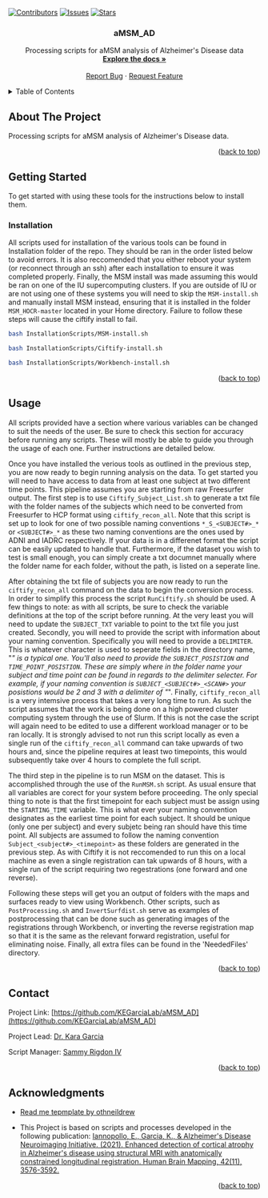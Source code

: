 <!-- Improved compatibility of back to top link: See: https://github.com/othneildrew/Best-README-Template/pull/73 -->
<a name="readme-top"></a>
<!--
*** Thanks for checking out the Best-README-Template. If you have a suggestion
*** that would make this better, please fork the repo and create a pull request
*** or simply open an issue with the tag "enhancement".
*** Don't forget to give the project a star!
*** Thanks again! Now go create something AMAZING! :D
-->



<!-- PROJECT SHIELDS -->
<!--
*** I'm using markdown "reference style" links for readability.
*** Reference links are enclosed in brackets [ ] instead of parentheses ( ).
*** See the bottom of this document for the declaration of the reference variables
*** for contributors-url, forks-url, etc. This is an optional, concise syntax you may use.
*** https://www.markdownguide.org/basic-syntax/#reference-style-links
-->
[![Contributors][contributors-shield]][contributors-url]
[![Issues][issues-shield]][issues-url]
[![Stars][stars-shield]][stars-url]


<h3 align="center">aMSM_AD</h3>

  <p align="center">
    Processing scripts for aMSM analysis of Alzheimer's Disease data
    <br />
    <a href="https://github.com/KEGarciaLab/aMSM_AD"><strong>Explore the docs »</strong></a>
    <br />
    <br />
    <a href="https://github.com/KEGarciaLab/aMSM_AD/issues">Report Bug</a>
    ·
    <a href="https://github.com/KEGarciaLab/aMSM_AD/issues">Request Feature</a>
  </p>
</div>



<!-- TABLE OF CONTENTS -->
<details>
  <summary>Table of Contents</summary>
  <ol>
    <li>
      <a href="#about-the-project">About The Project</a>
    </li>
    <li>
      <a href="#getting-started">Getting Started</a>
      <ul>
        <li><a href="#installation">Installation</a></li>
      </ul>
    </li>
    <li><a href="#usage">Usage</a></li>
    <li><a href="#roadmap">Roadmap</a></li>
    <li><a href="#contributing">Contributing</a></li>
    <li><a href="#license">License</a></li>
    <li><a href="#contact">Contact</a></li>
    <li><a href="#acknowledgments">Acknowledgments</a></li>
  </ol>
</details>



<!-- ABOUT THE PROJECT -->
## About The Project

Processing scripts for aMSM analysis of Alzheimer's Disease data.

<p align="right">(<a href="#readme-top">back to top</a>)</p>


<!-- GETTING STARTED -->
## Getting Started

To get started with using these tools for the instructions below to install them.


### Installation

All scripts used for installation of the various tools can be found in Installation folder of the repo. They should be ran in the order listed below to avoid errors. It is also reccomended that you either reboot your system (or reconnect through an ssh) after each installation to ensure it was completed properly. Finally, the MSM install was made assuming this would be ran on one of the IU supercomputing clusters. If you are outside of IU or are not using one of these systems you will need to skip the `MSM-install.sh` and manually install MSM instead, ensuring that it is installed in the folder `MSM_HOCR-master` located in your Home directory. Failure to follow these steps will cause the ciftify install to fail.

```sh
bash InstallationScripts/MSM-install.sh
```
```sh
bash InstallationScripts/Ciftify-install.sh
```
```sh
bash InstallationScripts/Workbench-install.sh
```

<p align="right">(<a href="#readme-top">back to top</a>)</p>



<!-- USAGE EXAMPLES -->
## Usage

All scripts provided have a section where various variables can be changed to suit the needs of the user. Be sure to check this section for accuracy before running any scripts. These will mostly be able to guide you through the usage of each one. Further instructions are detailed below.

Once you have installed the verious tools as outlined in the previous step, you are now ready to begin running analysis on the data. To get started you will need to have access to data from at least one subject at two different time points. This pipeline assumes you are starting from raw Freesurfer output. The first step is to use `Ciftify_Subject_List.sh` to generate a txt file with the folder names of the subjects which need to be converted from Freesurfer to HCP format using `ciftify_recon_all`. Note that this script is set up to look for one of two possible naming conventions `*_S_<SUBJECT#>_*` or `<SUBJECT#>_*` as these two naming conventions are the ones used by ADNI and IADRC respectively. If your data is in a differenet format the script can be easily updated to handle that. Furthermore, if the dataset you wish to test is small enough, you can simply create a txt documnet manually where the folder name for each folder, without the path, is listed on a seperate line.

After obtaining the txt file of subjects you are now ready to run the `ciftify_recon_all` command on the data to begin the conversion process. In order to simplify this process the script `RunCiftify.sh` should be used. A few things to note: as with all scripts, be sure to check the variable definitions at the top of the script before running. At the very least you will need to update the `SUBJECT_TXT` variable to point to the txt file you just created. Secondly, you will need to provide the script with information about your naming convention. Specifically you will need to provide a `DELIMITER`. This is whatever character is used to seperate fields in the directory name, "_" is a typical one. You'll also need to provide the `SUBJECT_POSISTION` and `TIME_POINT_POSISTION`. These are simply where in the folder name your subject and time point can be found in regards to the delimiter selecter. For example, if your naming convention is `SUBJECT_<SUBJECt#>_<SCAN#>` your posistions would be 2 and 3 with a delimiter of "_". Finally, `ciftify_recon_all` is a very intemsive process that takes a very long time to run. As such the script assumes that the work is being done on a high powered cluster computing system through the use of Slurm. If this is not the case the script will again need to be edited to use a different workload manager or to be ran locally. It is strongly advised to not run this script locally as even a single run of the `ciftify_recon_all` command can take upwards of two hours and, since the pipeline requires at least two timepoints, this would subsequently take over 4 hours to complete the full script.

The third step in the pipeline is to run MSM on the dataset. This is accomplished through the use of the `RunMSM.sh` script. As usual ensure that all variables are corect for your system before proceeding. The only special thing to note is that the first timepoint for each subject must be assign using the `STARTING_TIME` variable. This is what ever your naming convention designates as the earliest time point for each subject. It should be unique (only one per subject) and every subjetc being ran should have this time point. All subjects are assumed to follow the naming convention `Subject_<subject#>_<timepoint>` as these folders are generated in the previous step. As with Ciftify it is not reccomended to run this on a local machine as even a single registration can tak upwards of 8 hours, with a single run of the script requiring two regestrations (one forward and one reverse).

Following these steps will get you an output of folders with the maps and surfaces ready to view using Workbench. Other scripts, such as `PostProcessing.sh` and `InvertSurfdist.sh` serve as examples of postprocessing that can be done such as generating images of the registrations through Workbench, or inverting the reverse registration map so that it is the same as the relevant forward registration, useful for eliminating noise. Finally, all extra files can be found in the 'NeededFiles' directory.

<p align="right">(<a href="#readme-top">back to top</a>)</p>



<!-- CONTACT -->
## Contact

Project Link: [https://github.com/KEGarciaLab/aMSM_AD](https://github.com/KEGarciaLab/aMSM_AD)

Project Lead: [Dr. Kara Garcia](mailto:karagarc@?subject=[GitHub]aMSM_AD)

Script Manager: [Sammy Rigdon IV](mailto:srigdon5@?subject=[GitHub]aMSM_AD)

<p align="right">(<a href="#readme-top">back to top</a>)</p>



<!-- ACKNOWLEDGMENTS -->
## Acknowledgments

* <a href="https://github.com/othneildrew/Best-README-Template"> Read me tepmplate by othneildrew</a>

* This Project is based on scripts and processes developed in the following publication: <a href="https://onlinelibrary.wiley.com/doi/full/10.1002/hbm.25455"> Iannopollo, E., Garcia, K., & Alzheimer's Disease Neuroimaging Initiative. (2021). Enhanced detection of cortical atrophy in Alzheimer's disease using structural MRI with anatomically constrained longitudinal registration. Human Brain Mapping, 42(11), 3576-3592.</a>

<p align="right">(<a href="#readme-top">back to top</a>)</p>



<!-- MARKDOWN LINKS & IMAGES -->
<!-- https://www.markdownguide.org/basic-syntax/#reference-style-links -->
[contributors-shield]: https://img.shields.io/github/contributors/KEGarciaLab/aMSM_AD.svg?style=for-the-badge
[contributors-url]: https://github.com/KEGarciaLab/aMSM_AD/graphs/contributors
[forks-shield]: https://img.shields.io/github/forks/KEGarciaLab/aMSM_AD.svg?style=for-the-badge
[forks-url]: https://github.com/KEGarciaLab/aMSM_AD/network/members
[stars-shield]: https://img.shields.io/github/stars/KEGarciaLab/aMSM_AD.svg?style=for-the-badge
[stars-url]: https://github.com/KEGarciaLab/aMSM_AD/stargazers
[issues-shield]: https://img.shields.io/github/issues/KEGarciaLab/aMSM_AD.svg?style=for-the-badge
[issues-url]: https://github.com/KEGarciaLab/aMSM_AD/issues
[license-shield]: https://img.shields.io/github/license/KEGarciaLab/aMSM_AD.svg?style=for-the-badge
[license-url]: https://github.com/KEGarciaLab/aMSM_AD/blob/master/LICENSE.txt
[product-screenshot]: images/screenshot.png
[Next.js]: https://img.shields.io/badge/next.js-000000?style=for-the-badge&logo=nextdotjs&logoColor=white
[Next-url]: https://nextjs.org/
[React.js]: https://img.shields.io/badge/React-20232A?style=for-the-badge&logo=react&logoColor=61DAFB
[React-url]: https://reactjs.org/
[Vue.js]: https://img.shields.io/badge/Vue.js-35495E?style=for-the-badge&logo=vuedotjs&logoColor=4FC08D
[Vue-url]: https://vuejs.org/
[Angular.io]: https://img.shields.io/badge/Angular-DD0031?style=for-the-badge&logo=angular&logoColor=white
[Angular-url]: https://angular.io/
[Svelte.dev]: https://img.shields.io/badge/Svelte-4A4A55?style=for-the-badge&logo=svelte&logoColor=FF3E00
[Svelte-url]: https://svelte.dev/
[Laravel.com]: https://img.shields.io/badge/Laravel-FF2D20?style=for-the-badge&logo=laravel&logoColor=white
[Laravel-url]: https://laravel.com
[Bootstrap.com]: https://img.shields.io/badge/Bootstrap-563D7C?style=for-the-badge&logo=bootstrap&logoColor=white
[Bootstrap-url]: https://getbootstrap.com
[JQuery.com]: https://img.shields.io/badge/jQuery-0769AD?style=for-the-badge&logo=jquery&logoColor=white
[JQuery-url]: https://jquery.com 
